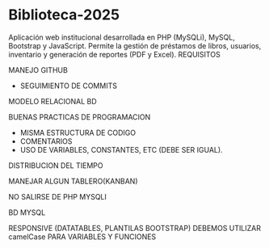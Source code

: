 # Biblioteca-2025
Aplicación web institucional desarrollada en PHP (MySQLi), MySQL, Bootstrap y JavaScript.  Permite la gestión de préstamos de libros, usuarios, inventario y generación de reportes (PDF y Excel).
REQUISITOS

MANEJO GITHUB
- SEGUIMIENTO DE COMMITS

MODELO RELACIONAL BD

BUENAS PRACTICAS DE PROGRAMACION
- MISMA ESTRUCTURA DE CODIGO
- COMENTARIOS
- USO DE VARIABLES, CONSTANTES, ETC (DEBE SER IGUAL).

DISTRIBUCION DEL TIEMPO

MANEJAR ALGUN TABLERO(KANBAN)

NO SALIRSE DE PHP MYSQLI

BD MYSQL

RESPONSIVE (DATATABLES, PLANTILAS BOOTSTRAP)
DEBEMOS UTILIZAR camelCase PARA VARIABLES Y FUNCIONES
